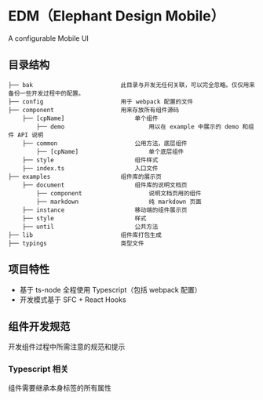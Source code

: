 # EDM（Elephant Design Mobile）

A configurable Mobile UI

## 目录结构

```
├── bak                         此目录与开发无任何关联，可以完全忽略。仅仅用来备份一些开发过程中的配置。
├── config                      用于 webpack 配置的文件
├── component                   用来存放所有组件源码
    ├── [cpName]                    单个组件
        ├── demo                        用以在 example 中展示的 demo 和组件 API 说明
    ├── common                      公用方法，底层组件
        ├── [cpName]                    单个底层组件
    ├── style                       组件样式
    ├── index.ts                    入口文件
├── examples                    组件库的展示页
    ├── document                    组件库的说明文档页
        ├── component                   说明文档页用的组件
        ├── markdown                    纯 markdown 页面
    ├── instance                    移动端的组件展示页
    ├── style                       样式
    ├── until                       公共方法
├── lib                         组件库打包生成
├── typings                     类型文件
```

## 项目特性

-   基于 ts-node 全程使用 Typescript（包括 webpack 配置）
-   开发模式基于 SFC + React Hooks

## 组件开发规范

开发组件过程中所需注意的规范和提示

### Typescript 相关

组件需要继承本身标签的所有属性
